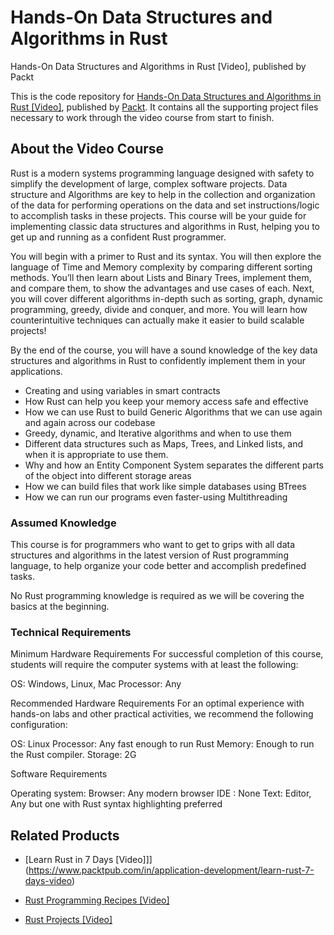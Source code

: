 # Hands-On Data Structures and Algorithms in Rust
 Hands-On Data Structures and Algorithms in Rust [Video], published by Packt

This is the code repository for [Hands-On Data Structures and Algorithms in Rust [Video]](https://www.packtpub.com/in/programming/hands-on-data-structures-and-algorithms-in-rust-video), published by [Packt](https://www.packtpub.com/?utm_source=github). It contains all the supporting project files necessary to work through the video course from start to finish.

## About the Video Course
Rust is a modern systems programming language designed with safety to simplify the development of large, complex software projects. Data structure and Algorithms are key to help in the collection and organization of the data for performing operations on the data and set instructions/logic to accomplish tasks in these projects. This course will be your guide for implementing classic data structures and algorithms in Rust, helping you to get up and running as a confident Rust programmer.

You will begin with a primer to Rust and its syntax. You will then explore the language of Time and Memory complexity by comparing different sorting methods. You’ll then learn about Lists and Binary Trees, implement them, and compare them, to show the advantages and use cases of each. Next, you will cover different algorithms in-depth such as sorting, graph, dynamic programming, greedy, divide and conquer, and more. You will learn how counterintuitive techniques can actually make it easier to build scalable projects!

By the end of the course, you will have a sound knowledge of the key data structures and algorithms in Rust to confidently implement them in your applications.

<DIV class=book-info-will-learn-text>
<UL>
<LI><SPAN style="BACKGROUND-COLOR: transparent">Creating and using variables in smart contracts</SPAN> 
<LI>How Rust can help you keep your memory access safe and effective
<LI>How we can use Rust to build Generic Algorithms that we can use again and again across our codebase
<LI>Greedy, dynamic, and Iterative algorithms and when to use them
<LI>Different data structures such as Maps, Trees, and Linked lists, and when it is appropriate to use them.
<LI>Why and how an Entity Component System separates the different parts of the object into different storage areas
<LI>How we can build files that work like simple databases using BTrees
<LI>How we can run our programs even faster-using Multithreading
 </LI></UL></DIV>


### Assumed Knowledge
This course is for programmers who want to get to grips with all data structures and algorithms in the latest version of Rust programming language, to help organize your code better and accomplish predefined tasks.

No Rust programming knowledge is required as we will be covering the basics at the beginning.

### Technical Requirements

Minimum Hardware Requirements
For successful completion of this course, students will require the computer systems with at least the following:


OS: Windows, Linux, Mac
Processor: Any


Recommended Hardware Requirements
For an optimal experience with hands-on labs and other practical activities, we recommend the following configuration:


OS: Linux
Processor: Any fast enough to run Rust
Memory: Enough to run the Rust compiler.
Storage: 2G 


Software Requirements

Operating system: 
Browser: Any modern browser 
IDE : None
Text: Editor,  Any but one with Rust syntax highlighting preferred

## Related Products
* [Learn Rust in 7 Days [Video]]](https://www.packtpub.com/in/application-development/learn-rust-7-days-video)

* [Rust Programming Recipes [Video]](https://www.packtpub.com/in/programming/rust-programming-recipes-video)

* [Rust Projects [Video]](https://www.packtpub.com/in/programming/rust-projects-video)

